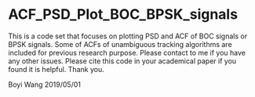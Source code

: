 # ACF_PSD_Plot_BOC_BPSK_signals

This is a code set that focuses on plotting PSD and ACF of BOC signals or BPSK signals. 
Some of ACFs of unambiguous tracking algorithms are included for previous research purpose.
Please contact to me if you have any other issues.
Please cite this code in your academical paper if you found it is helpful. Thank you.

Boyi Wang 2019/05/01
